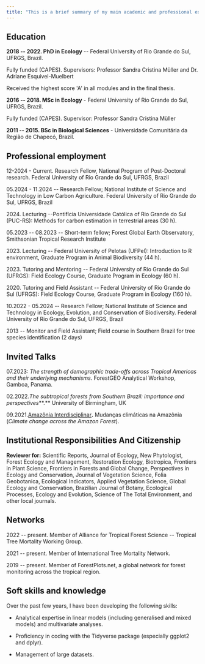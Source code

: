 ```yaml
---
title: "This is a brief summary of my main academic and professional experiences" 
---
```


## Education

**2018 -- 2022. PhD in Ecology** -- Federal University of Rio Grande do Sul, UFRGS, Brazil.

Fully funded (CAPES). Supervisors: Professor Sandra Cristina Müller and Dr. Adriane Esquivel-Muelbert

Received the highest score 'A' in all modules and in the final thesis.

**2016 -- 2018. MSc in Ecology** - Federal University of Rio Grande do Sul, UFRGS, Brazil.

Fully funded (CAPES). Supervisor: Professor Sandra Cristina Müller

**2011 -- 2015. BSc in Biological Sciences** - Universidade Comunitária da Região de Chapecó, Brazil.

## Professional employment

12-2024 - Current. Research Fellow, National Program of Post-Doctoral research. Federal University of Rio Grande do Sul, UFRGS, Brazil

05.2024 - 11.2024 -- Research Fellow; National Institute of Science and Technology in Low Carbon Agriculture. Federal University of Rio Grande do Sul, UFRGS, Brazil

2024\. Lecturing --Pontifícia Universidade Católica of Rio Grande do Sul (PUC-RS): Methods for carbon estimation in terrestrial areas (30 h).

05.2023 -- 08.2023 -- Short-term fellow; Forest Global Earth Observatory, Smithsonian Tropical Research Institute

2023\. Lecturing -- Federal University of Pelotas (UFPel): Introduction to R environment, Graduate Program in Animal Biodiversity (44 h).

2023\. Tutoring and Mentoring -- Federal University of Rio Grande do Sul (UFRGS): Field Ecology Course, Graduate Program in Ecology (60 h).

2020\. Tutoring and Field Assistant -- Federal University of Rio Grande do Sul (UFRGS): Field Ecology Course, Graduate Program in Ecology (160 h).

10.2022 - 05.2024 -- Research Fellow; National Institute of Science and Technology in Ecology, Evolution, and Conservation of Biodiversity. Federal University of Rio Grande do Sul, UFRGS, Brazil

2013 -- Monitor and Field Assistant; Field course in Southern Brazil for tree species identification (2 days)

## Invited Talks

07.2023: *The strength of demographic trade-offs across Tropical Americas and their underlying mechanisms*. ForestGEO Analytical Workshop, Gamboa, Panama.

02.2022.*The subtropical forests from Southern Brazil: importance and perspectives***.** University of Birmingham, UK

09.2021.[Amazônia Interdisciplinar](https://www.youtube.com/watch?v=m2kVA87gCME)**.** Mudanças climáticas na Amazônia (*Climate change across the Amazon Forest*).

## Institutional Responsibilities And Citizenship

**Reviewer for:** Scientific Reports, Journal of Ecology, New Phytologist, Forest Ecology and Management, Restoration Ecology, Biotropica, Frontiers in Plant Science, Frontiers in Forests and Global Change, Perspectives in Ecology and Conservation, Journal of Vegetation Science, Folia Geobotanica, Ecological Indicators, Applied Vegetation Science, Global Ecology and Conservation, Brazilian Journal of Botany, Ecological Processes, Ecology and Evolution, Science of The Total Environment, and other local journals.

## Networks

2022 -- present. Member of Alliance for Tropical Forest Science -- Tropical Tree Mortality Working Group.

2021 -- present. Member of International Tree Mortality Network.

2019 -- present. Member of ForestPlots.net, a global network for forest monitoring across the tropical region.

## Soft skills and knowledge

Over the past few years, I have been developing the following skills:

-   Analytical expertise in linear models (including generalised and mixed models) and multivariate analyses.

-   Proficiency in coding with the Tidyverse package (especially ggplot2 and dplyr).

-   Management of large datasets.
